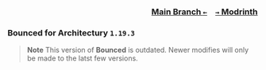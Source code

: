 ### <p align=right>[Main Branch `←`](https://github.com/KessokuTeaTime/Bounced)&emsp;[`→` Modrinth](https://modrinth.com/mod/bounced)</p>

### Bounced for Architectury `1.19.3`

> **Note**
> This version of **Bounced** is outdated. Newer modifies will only be made to the latst few versions.
